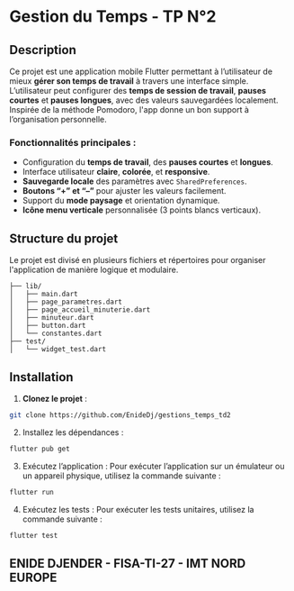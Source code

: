 # Gestion du Temps - TP N°2

## Description

Ce projet est une application mobile Flutter permettant à l’utilisateur de mieux **gérer son temps de travail** à travers une interface simple. L’utilisateur peut configurer des **temps de session de travail**, **pauses courtes** et **pauses longues**, avec des valeurs sauvegardées localement. Inspirée de la méthode Pomodoro, l'app donne un bon support à l’organisation personnelle.

### Fonctionnalités principales :
- Configuration du **temps de travail**, des **pauses courtes** et **longues**.
- Interface utilisateur **claire**, **colorée**, et **responsive**.
- **Sauvegarde locale** des paramètres avec `SharedPreferences`.
- **Boutons “+” et “–”** pour ajuster les valeurs facilement.
- Support du **mode paysage** et orientation dynamique.
- **Icône menu verticale** personnalisée (3 points blancs verticaux).

## Structure du projet

Le projet est divisé en plusieurs fichiers et répertoires pour organiser l'application de manière logique et modulaire.

```env
├── lib/
│   ├── main.dart               
│   ├── page_parametres.dart    
│   ├── page_accueil_minuterie.dart 
│   ├── minuteur.dart          
│   ├── button.dart            
│   └── constantes.dart        
├── test/
│   └── widget_test.dart  
```
## Installation

1. **Clonez le projet** :

```bash
git clone https://github.com/EnideDj/gestions_temps_td2
```
2.	Installez les dépendances :
```bash
flutter pub get
```
3.	Exécutez l’application :
      Pour exécuter l’application sur un émulateur ou un appareil physique, utilisez la commande suivante :
```bash
flutter run
```
4.	Exécutez les tests :
      Pour exécuter les tests unitaires, utilisez la commande suivante :
```bash
flutter test
```

## ENIDE DJENDER - FISA-TI-27 - IMT NORD EUROPE 
